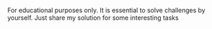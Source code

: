 For educational purposes only.
It is essential to solve challenges by yourself. 
Just share my solution for some interesting tasks
